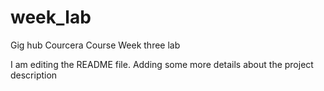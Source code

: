 # week_lab
Gig hub Courcera Course Week three lab

I am editing the README file.  Adding some more details about the project description


